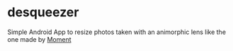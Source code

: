# desqueezer

Simple Android App to resize photos taken with an animorphic lens like the one made by [Moment](https://www.shopmoment.com/shop/anamorphic-lens)
